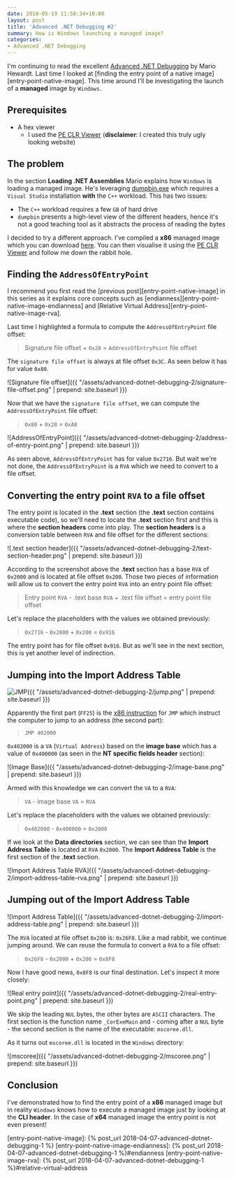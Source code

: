 ```yaml
---
date: 2018-05-19 11:58:34+10:00
layout: post
title: 'Advanced .NET Debugging #2'
summary: How is Windows launching a managed image?
categories:
- Advanced .NET Debugging
---
```


I'm continuing to read the excellent [Advanced .NET Debugging][advanced-dotnet-debugging-book] by Mario Hewardt. Last time I looked at [finding the entry point of a native image][entry-point-native-image]. This time around I'll be investigating the launch of a **managed** image by `Windows`.

## Prerequisites

- A hex viewer
  - I used the [PE CLR Viewer][pe-clr-viewer] (**disclaimer**: I created this truly ugly looking website)<!--more-->

## The problem

In the section **Loading .NET Assemblies** Mario explains how `Windows` is loading a managed image. He's leveraging [dumpbin.exe][dumpbin-reference] which requires a `Visual Studio` installation **with** the `C++` workload. This has two issues:

- The `C++` workload requires a few `GB` of hard drive
- `dumpbin` presents a high-level view of the different headers, hence it's not a good teaching tool as it abstracts the process of reading the bytes

I decided to try a different approach. I've compiled a **x86** managed image which you can download [here][net461-x86]. You can then visualise it using the [PE CLR Viewer][pe-clr-viewer] and follow me down the rabbit hole.

## Finding the `AddressOfEntryPoint`

I recommend you first read the [previous post][entry-point-native-image] in this series as it explains core concepts such as [endianness][entry-point-native-image-endianness] and [Relative Virtual Address][entry-point-native-image-rva].

Last time I highlighted a formula to compute the `AddressOfEntryPoint` file offset:

> Signature file offset + `0x28` = `AddressOfEntryPoint` file offset

The `signature file offset` is always at file offset `0x3C`. As seen below it has for value `0x80`.

![Signature file offset]({{ "/assets/advanced-dotnet-debugging-2/signature-file-offset.png" | prepend: site.baseurl }})

Now that we have the `signature file offset`, we can compute the `AddressOfEntryPoint` file offset:

> `0x80` + `0x28` = `0xA8`

![AddressOfEntryPoint]({{ "/assets/advanced-dotnet-debugging-2/address-of-entry-point.png" | prepend: site.baseurl }})

As seen above, `AddressOfEntryPoint` has for value `0x2716`. But wait we're not done, the `AddressOfEntryPoint` is a `RVA` which we need to convert to a file offset.

## Converting the entry point `RVA` to a file offset

The entry point is located in the **.text** section (the **.text** section contains executable code), so we'll need to locate the **.text** section first and this is where the **section headers** come into play. The **section headers** is a conversion table between `RVA` and file offset for the different sections:

![.text section header]({{ "/assets/advanced-dotnet-debugging-2/text-section-header.png" | prepend: site.baseurl }})

According to the screenshot above the **.text** section has a base `RVA` of `0x2000` and is located at file offset `0x200`. Those two pieces of information will allow us to convert the entry point `RVA` into an entry point file offset:

> Entry point `RVA` - .text base `RVA` + .text file offset = entry point file offset

Let's replace the placeholders with the values we obtained previously:

> `0x2716` - `0x2000` + `0x200` = `0x916`

The entry point has for file offset `0x916`. But as we'll see in the next section, this is yet another level of indirection.

## Jumping into the Import Address Table

![JMP]({{ "/assets/advanced-dotnet-debugging-2/jump.png" | prepend: site.baseurl }})

Apparently the first part (`FF25`) is the [x86 instruction][jmp] for `JMP` which instruct the computer to jump to an address (the second part):

> `JMP 402000`

`0x402000` is a `VA` (`Virtual Address`) based on the **image base** which has a value of `0x400000` (as seen in the **NT specific fields header** section):

![Image Base]({{ "/assets/advanced-dotnet-debugging-2/image-base.png" | prepend: site.baseurl }})

Armed with this knowledge we can convert the `VA` to a `RVA`:

> `VA` - image base `VA` = `RVA`

Let's replace the placeholders with the values we obtained previously:

> `0x402000` - `0x400000` = `0x2000`

If we look at the **Data directories** section, we can see than the **Import Address Table** is located at `RVA` `0x2000`. The **Import Address Table** is the first section of the **.text** section.

![Import Address Table RVA]({{ "/assets/advanced-dotnet-debugging-2/import-address-table-rva.png" | prepend: site.baseurl }})

## Jumping out of the Import Address Table

![Import Address Table]({{ "/assets/advanced-dotnet-debugging-2/import-address-table.png" | prepend: site.baseurl }})

The `RVA` located at file offset `0x200` is: `0x26F8`. Like a mad rabbit, we continue jumping around. We can reuse the formula to convert a `RVA` to a file offset:

> `0x26F8` - `0x2000` + `0x200` = `0x8F8`

Now I have good news, `0x8F8` is our final destination. Let's inspect it more closely:

![Real entry point]({{ "/assets/advanced-dotnet-debugging-2/real-entry-point.png" | prepend: site.baseurl }})

We skip the leading `NUL` bytes, the other bytes are `ASCII` characters. The first section is the function name `_CorExeMain` and - coming after a `NUL` byte - the second section is the name of the executable: `mscoree.dll`.

As it turns out `mscoree.dll` is located in the `Windows` directory:

![mscoree]({{ "/assets/advanced-dotnet-debugging-2/mscoree.png" | prepend: site.baseurl }})

## Conclusion

I've demonstrated how to find the entry point of a **x86** managed image but in reality `Windows` knows how to execute a managed image just by looking at the **CLI header**. In the case of **x64** managed image the entry point is not even present!

[advanced-dotnet-debugging-book]: https://www.goodreads.com/book/show/7306509-advanced-net-debugging
[pe-clr-viewer]: https://peclrviewer.azurewebsites.net/
[dumpbin-reference]: https://docs.microsoft.com/en-us/cpp/build/reference/dumpbin-reference
[net461-x86]: https://gabrielweyer.blob.core.windows.net/blog-samples/advanced-dotnet-debugging-2/net461-x86.exe
[jmp]: https://docs.microsoft.com/en-us/windows-hardware/drivers/debugger/x86-instructions#control_flow
[entry-point-native-image]: {% post_url 2018-04-07-advanced-dotnet-debugging-1 %}
[entry-point-native-image-endianness]: {% post_url 2018-04-07-advanced-dotnet-debugging-1 %}#endianness
[entry-point-native-image-rva]: {% post_url 2018-04-07-advanced-dotnet-debugging-1 %}#relative-virtual-address
